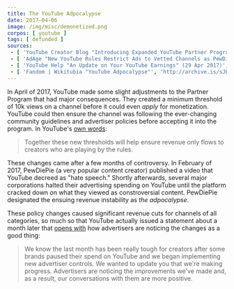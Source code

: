 ```yaml
---
title: The YouTube Adpocalypse
date: 2017-04-06
image: /img/misc/demonetized.png
corpos: [ youtube ]
tags: [ defunded ]
sources:
 - [ 'YouTube Creator Blog "Introducing Expanded YouTube Partner Program Safeguards to Protect Creators" (6 Apr 2017)', 'http://archive.is/q7TB2' ]
 - [ 'AdAge "New YouTube Rules Restrict Ads to Vetted Channels as PewDiePie Declares The ''Adpocalypse''" by Garett Sloane (6 Apr 2017)', 'http://archive.is/FcLDe' ]
 - [ 'YouTube Help "An Update on Your YouTube Earnings" (29 Apr 2017)', 'http://archive.is/Q2APC' ]
 - [ 'Fandom | Wikitubia "YouTube Adpocalypse"', 'http://archive.is/sJHuY' ]
---
```


In April of 2017, YouTube made some slight adjustments to the Partner Program
that had major consequences. They created a minimum threshold of 10k views on a
channel before it could even _apply_ for monetization. YouTube could then
ensure the channel was following the ever-changing community guidelines and
advertiser policies before accepting it into the program. In YouTube's [own
words](http://archive.is/q7TB2#selection-121.333-121.440):
> Together these new thresholds will help ensure revenue only flows to creators
> who are playing by the rules.

These changes came after a few months of controversy. In February of 2017,
PewDiePie (a very popular content creator) published a video that YouTube
decreed as "hate speech." Shortly afterwards, several major corporations halted
their advertising spending on YouTube until the platform cracked down on what
they viewed as constroversial content. PewDiePie designated the ensuing revenue
instability as _the adpocalypse_.

These policy changes caused significant revenue cuts for channels of all
categories, so much so that YouTube actually issued a statement about a month
later that [opens with](http://archive.is/Q2APC#selection-357.0-357.327) how
advertisers are noticing the changes as a good thing:
> We know the last month has been really tough for creators after some brands
> paused their spend on YouTube and we began implementing new advertiser
> controls. We wanted to update you that we're making progress. Advertisers are
> noticing the improvements we've made and, as a result, our conversations with
> them are more positive.
